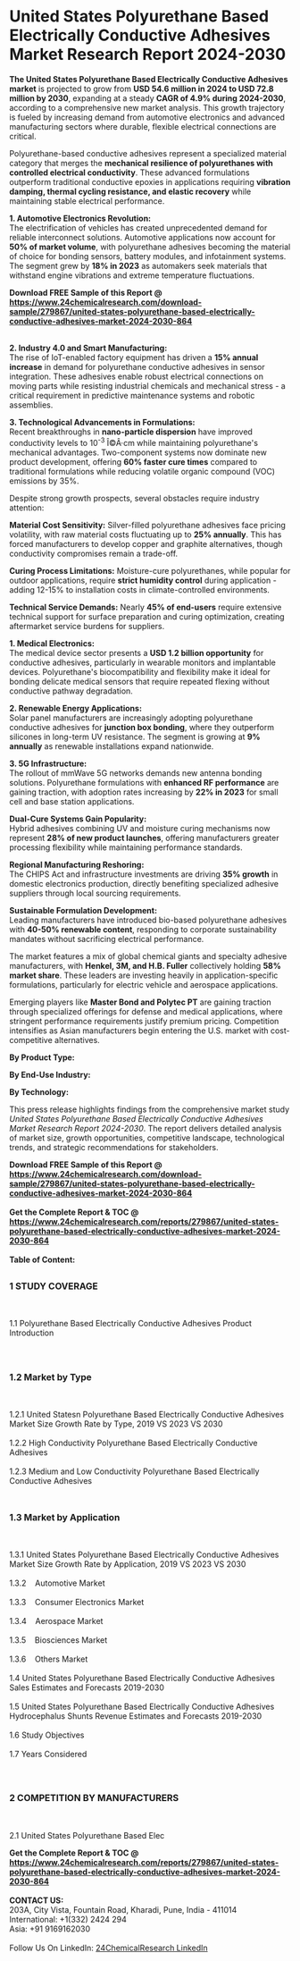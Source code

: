 <h1>United States Polyurethane Based Electrically Conductive Adhesives Market Research Report 2024-2030</h1><p><strong>The United States Polyurethane Based Electrically Conductive Adhesives market</strong> is projected to grow from <strong>USD 54.6 million in 2024 to USD 72.8 million by 2030</strong>, expanding at a steady <strong>CAGR of 4.9% during 2024-2030</strong>, according to a comprehensive new market analysis. This growth trajectory is fueled by increasing demand from automotive electronics and advanced manufacturing sectors where durable, flexible electrical connections are critical.</p><p>Polyurethane-based conductive adhesives represent a specialized material category that merges the <strong>mechanical resilience of polyurethanes with controlled electrical conductivity</strong>. These advanced formulations outperform traditional conductive epoxies in applications requiring <strong>vibration damping, thermal cycling resistance, and elastic recovery</strong> while maintaining stable electrical performance.</p><p><strong>1. Automotive Electronics Revolution:</strong><br>
The electrification of vehicles has created unprecedented demand for reliable interconnect solutions. Automotive applications now account for <strong>50% of market volume</strong>, with polyurethane adhesives becoming the material of choice for bonding sensors, battery modules, and infotainment systems. The segment grew by <strong>18% in 2023</strong> as automakers seek materials that withstand engine vibrations and extreme temperature fluctuations.</p><div><b>Download FREE Sample of this Report @ 
            <a href="https://www.24chemicalresearch.com/download-sample/279867/united-states-polyurethane-based-electrically-conductive-adhesives-market-2024-2030-864">
            https://www.24chemicalresearch.com/download-sample/279867/united-states-polyurethane-based-electrically-conductive-adhesives-market-2024-2030-864</a></b></div><br><p><strong>2. Industry 4.0 and Smart Manufacturing:</strong><br>
The rise of IoT-enabled factory equipment has driven a <strong>15% annual increase</strong> in demand for polyurethane conductive adhesives in sensor integration. These adhesives enable robust electrical connections on moving parts while resisting industrial chemicals and mechanical stress - a critical requirement in predictive maintenance systems and robotic assemblies.</p><p><strong>3. Technological Advancements in Formulations:</strong><br>
Recent breakthroughs in <strong>nano-particle dispersion</strong> have improved conductivity levels to 10<sup>-3</sup> Î©Â·cm while maintaining polyurethane's mechanical advantages. Two-component systems now dominate new product development, offering <strong>60% faster cure times</strong> compared to traditional formulations while reducing volatile organic compound (VOC) emissions by 35%.</p><p>Despite strong growth prospects, several obstacles require industry attention:</p><p><strong>Material Cost Sensitivity:</strong> Silver-filled polyurethane adhesives face pricing volatility, with raw material costs fluctuating up to <strong>25% annually</strong>. This has forced manufacturers to develop copper and graphite alternatives, though conductivity compromises remain a trade-off.</p><p><strong>Curing Process Limitations:</strong> Moisture-cure polyurethanes, while popular for outdoor applications, require <strong>strict humidity control</strong> during application - adding 12-15% to installation costs in climate-controlled environments.</p><p><strong>Technical Service Demands:</strong> Nearly <strong>45% of end-users</strong> require extensive technical support for surface preparation and curing optimization, creating aftermarket service burdens for suppliers.</p><p><strong>1. Medical Electronics:</strong><br>
The medical device sector presents a <strong>USD 1.2 billion opportunity</strong> for conductive adhesives, particularly in wearable monitors and implantable devices. Polyurethane's biocompatibility and flexibility make it ideal for bonding delicate medical sensors that require repeated flexing without conductive pathway degradation.</p><p><strong>2. Renewable Energy Applications:</strong><br>
Solar panel manufacturers are increasingly adopting polyurethane conductive adhesives for <strong>junction box bonding</strong>, where they outperform silicones in long-term UV resistance. The segment is growing at <strong>9% annually</strong> as renewable installations expand nationwide.</p><p><strong>3. 5G Infrastructure:</strong><br>
The rollout of mmWave 5G networks demands new antenna bonding solutions. Polyurethane formulations with <strong>enhanced RF performance</strong> are gaining traction, with adoption rates increasing by <strong>22% in 2023</strong> for small cell and base station applications.</p><p><strong>Dual-Cure Systems Gain Popularity:</strong><br>
    Hybrid adhesives combining UV and moisture curing mechanisms now represent <strong>28% of new product launches</strong>, offering manufacturers greater processing flexibility while maintaining performance standards.</p><p><strong>Regional Manufacturing Reshoring:</strong><br>
    The CHIPS Act and infrastructure investments are driving <strong>35% growth</strong> in domestic electronics production, directly benefiting specialized adhesive suppliers through local sourcing requirements.</p><p><strong>Sustainable Formulation Development:</strong><br>
    Leading manufacturers have introduced bio-based polyurethane adhesives with <strong>40-50% renewable content</strong>, responding to corporate sustainability mandates without sacrificing electrical performance.</p><p>The market features a mix of global chemical giants and specialty adhesive manufacturers, with <strong>Henkel, 3M, and H.B. Fuller</strong> collectively holding <strong>58% market share</strong>. These leaders are investing heavily in application-specific formulations, particularly for electric vehicle and aerospace applications.</p><p>Emerging players like <strong>Master Bond and Polytec PT</strong> are gaining traction through specialized offerings for defense and medical applications, where stringent performance requirements justify premium pricing. Competition intensifies as Asian manufacturers begin entering the U.S. market with cost-competitive alternatives.</p><p><strong>By Product Type:</strong></p><p><strong>By End-Use Industry:</strong></p><p><strong>By Technology:</strong></p><p>This press release highlights findings from the comprehensive market study <em>United States Polyurethane Based Electrically Conductive Adhesives Market Research Report 2024-2030</em>. The report delivers detailed analysis of market size, growth opportunities, competitive landscape, technological trends, and strategic recommendations for stakeholders.</p><div><b>Download FREE Sample of this Report @ 
            <a href="https://www.24chemicalresearch.com/download-sample/279867/united-states-polyurethane-based-electrically-conductive-adhesives-market-2024-2030-864">
            https://www.24chemicalresearch.com/download-sample/279867/united-states-polyurethane-based-electrically-conductive-adhesives-market-2024-2030-864</a></b></div><br><div><b>Get the Complete Report & TOC @ 
            <a href="https://www.24chemicalresearch.com/reports/279867/united-states-polyurethane-based-electrically-conductive-adhesives-market-2024-2030-864">
            https://www.24chemicalresearch.com/reports/279867/united-states-polyurethane-based-electrically-conductive-adhesives-market-2024-2030-864</a></b></div><br>
            <b>Table of Content:</b><p><h2><span style="font-size:16px"><strong>1 STUDY COVERAGE</strong></span></h2><br />
<p>1.1 Polyurethane Based Electrically Conductive Adhesives Product Introduction</p><br />
<h2><span style="font-size:16px"><strong>1.2 Market by Type</strong></span></h2><br />
<p>1.2.1 United Statesn Polyurethane Based Electrically Conductive Adhesives Market Size Growth Rate by Type, 2019 VS 2023 VS 2030<br /><br />
1.2.2 High Conductivity Polyurethane Based Electrically Conductive Adhesives&nbsp;&nbsp; &nbsp;<br /><br />
1.2.3 Medium and Low Conductivity Polyurethane Based Electrically Conductive Adhesives<br /><br />
<h2><span style="font-size:16px"><strong>1.3 Market by Application</strong></span></h2><br />
<p>1.3.1 United States Polyurethane Based Electrically Conductive Adhesives Market Size Growth Rate by Application, 2019 VS 2023 VS 2030<br /><br />
1.3.2&nbsp;&nbsp; &nbsp;Automotive Market<br /><br />
1.3.3&nbsp;&nbsp; &nbsp;Consumer Electronics Market<br /><br />
1.3.4&nbsp;&nbsp; &nbsp;Aerospace Market<br /><br />
1.3.5&nbsp;&nbsp; &nbsp;Biosciences Market<br /><br />
1.3.6&nbsp;&nbsp; &nbsp;Others Market<br /><br />
1.4 United States Polyurethane Based Electrically Conductive Adhesives Sales Estimates and Forecasts 2019-2030<br /><br />
1.5 United States Polyurethane Based Electrically Conductive Adhesives Hydrocephalus Shunts Revenue Estimates and Forecasts 2019-2030<br /><br />
1.6 Study Objectives<br /><br />
1.7 Years Considered</p><br />
<h2><span style="font-size:16px"><strong>2 COMPETITION BY MANUFACTURERS</strong></span></h2><br />
<p>2.1 United States Polyurethane Based Elec</p><div><b>Get the Complete Report & TOC @ 
            <a href="https://www.24chemicalresearch.com/reports/279867/united-states-polyurethane-based-electrically-conductive-adhesives-market-2024-2030-864">
            https://www.24chemicalresearch.com/reports/279867/united-states-polyurethane-based-electrically-conductive-adhesives-market-2024-2030-864</a></b></div><br><b>CONTACT US:</b><br>
            203A, City Vista, Fountain Road, Kharadi, Pune, India - 411014<br>
            International: +1(332) 2424 294<br>
            Asia: +91 9169162030 <br><br>
            Follow Us On LinkedIn: <a href="https://www.linkedin.com/company/24chemicalresearch/">24ChemicalResearch LinkedIn</a>